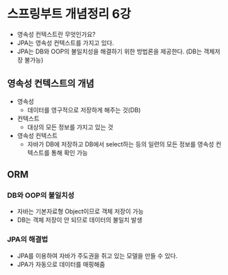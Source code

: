 # 스프링부트 개념정리 6강

- 영속성 컨텍스트란 무엇인가요?
- JPA는 영속성 컨텍스트를 가지고 있다.
- JPA는 DB와 OOP의 불일치성을 해결하기 위한 방법론을 제공한다. (DB는 객체저장 불가능)

## 영속성 컨텍스트의 개념

- 영속성
    - 데이터를 영구적으로 저장하게 해주는 것(DB)
- 컨텍스트
    - 대상의 모든 정보를 가지고 있는 것
- 영속성 컨텍스트
    - 자바가 DB에 저장하고 DB에서 select하는 등의 일련의 모든 정보를 영속성 컨텍스트를 통해 확인 가능

## ORM

### DB와 OOP의 불일치성

- 자바는 기본자료형 Object이므로 객체 저장이 가능
- DB는 객체 저장이 안 되므로 데이터의 불일치 발생

### JPA의 해결법

- JPA를 이용하여 자바가 주도권을 쥐고 있는 모델을 만들 수 있다.
- JPA가 자동으로 데이터를 매핑해줌
